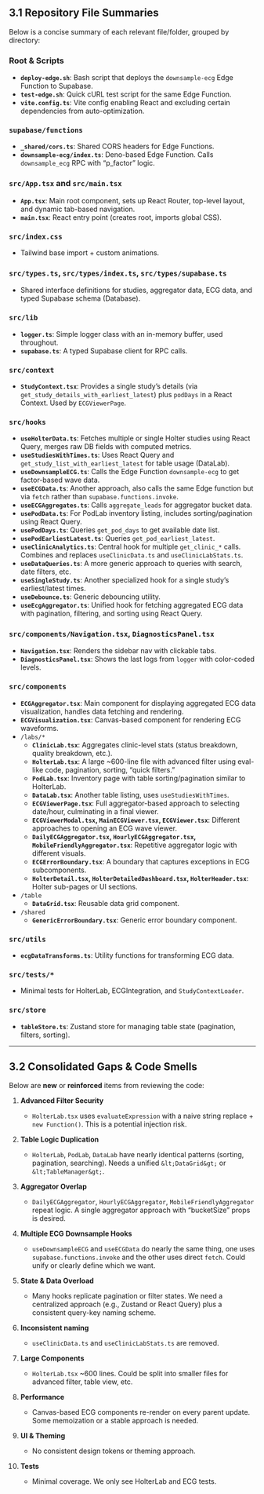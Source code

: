 ## 3.1 **Repository File Summaries**

Below is a concise summary of each relevant file/folder, grouped by directory:

### Root &amp; Scripts
- **`deploy-edge.sh`**: Bash script that deploys the `downsample-ecg` Edge Function to Supabase.
- **`test-edge.sh`**: Quick cURL test script for the same Edge Function.
- **`vite.config.ts`**: Vite config enabling React and excluding certain dependencies from auto-optimization.

### `supabase/functions`
- **`_shared/cors.ts`**: Shared CORS headers for Edge Functions.
- **`downsample-ecg/index.ts`**: Deno-based Edge Function. Calls `downsample_ecg` RPC with “p_factor” logic.

### `src/App.tsx` and `src/main.tsx`
- **`App.tsx`**: Main root component, sets up React Router, top-level layout, and dynamic tab-based navigation.
- **`main.tsx`**: React entry point (creates root, imports global CSS).

### `src/index.css`
- Tailwind base import + custom animations.

### `src/types.ts`, `src/types/index.ts`, `src/types/supabase.ts`
- Shared interface definitions for studies, aggregator data, ECG data, and typed Supabase schema (Database).

### `src/lib`
- **`logger.ts`**: Simple logger class with an in-memory buffer, used throughout.
- **`supabase.ts`**: A typed Supabase client for RPC calls.

### `src/context`
- **`StudyContext.tsx`**: Provides a single study’s details (via `get_study_details_with_earliest_latest`) plus `podDays` in a React Context. Used by `ECGViewerPage`.

### `src/hooks`
- **`useHolterData.ts`**:  Fetches multiple or single Holter studies using React Query, merges raw DB fields with computed metrics.
- **`useStudiesWithTimes.ts`**: Uses React Query and `get_study_list_with_earliest_latest` for table usage (DataLab).
- **`useDownsampleECG.ts`**: Calls the Edge Function `downsample-ecg` to get factor-based wave data.
- **`useECGData.ts`**: Another approach, also calls the same Edge function but via `fetch` rather than `supabase.functions.invoke`.
- **`useECGAggregates.ts`**: Calls `aggregate_leads` for aggregator bucket data.
- **`usePodData.ts`**: For PodLab inventory listing, includes sorting/pagination using React Query.
- **`usePodDays.ts`**: Queries `get_pod_days` to get available date list.
- **`usePodEarliestLatest.ts`**: Queries `get_pod_earliest_latest`.
- **`useClinicAnalytics.ts`**: Central hook for multiple `get_clinic_*` calls.  Combines and replaces `useClinicData.ts` and `useClinicLabStats.ts`.
- **`useDataQueries.ts`**: A more generic approach to queries with search, date filters, etc.
- **`useSingleStudy.ts`**: Another specialized hook for a single study’s earliest/latest times.
- **`useDebounce.ts`**: Generic debouncing utility.
- **`useEcgAggregator.ts`**: Unified hook for fetching aggregated ECG data with pagination, filtering, and sorting using React Query.

### `src/components/Navigation.tsx`, `DiagnosticsPanel.tsx`
- **`Navigation.tsx`**: Renders the sidebar nav with clickable tabs.
- **`DiagnosticsPanel.tsx`**: Shows the last logs from `logger` with color-coded levels.

### `src/components`
- **`ECGAggregator.tsx`**: Main component for displaying aggregated ECG data visualization, handles data fetching and rendering.
- **`ECGVisualization.tsx`**: Canvas-based component for rendering ECG waveforms.
- `/labs/*`
    - **`ClinicLab.tsx`**: Aggregates clinic-level stats (status breakdown, quality breakdown, etc.).
    - **`HolterLab.tsx`**: A large ~600-line file with advanced filter using eval-like code, pagination, sorting, “quick filters.”
    - **`PodLab.tsx`**: Inventory page with table sorting/pagination similar to HolterLab.
    - **`DataLab.tsx`**: Another table listing, uses `useStudiesWithTimes`.
    - **`ECGViewerPage.tsx`**: Full aggregator-based approach to selecting date/hour, culminating in a final viewer.
    - **`ECGViewerModal.tsx`, `MainECGViewer.tsx`, `ECGViewer.tsx`**: Different approaches to opening an ECG wave viewer.
    - **`DailyECGAggregator.tsx`, `HourlyECGAggregator.tsx`, `MobileFriendlyAggregator.tsx`**: Repetitive aggregator logic with different visuals.
    - **`ECGErrorBoundary.tsx`**: A boundary that captures exceptions in ECG subcomponents.
    - **`HolterDetail.tsx`, `HolterDetailedDashboard.tsx`, `HolterHeader.tsx`**: Holter sub-pages or UI sections.
- `/table`
    - **`DataGrid.tsx`**: Reusable data grid component.
- `/shared`
    - **`GenericErrorBoundary.tsx`**: Generic error boundary component.

### `src/utils`
- **`ecgDataTransforms.ts`**: Utility functions for transforming ECG data.

### `src/tests/*`
- Minimal tests for HolterLab, ECGIntegration, and `StudyContextLoader`.

### `src/store`
- **`tableStore.ts`**: Zustand store for managing table state (pagination, filters, sorting).

---

## 3.2 **Consolidated Gaps & Code Smells**

Below are **new** or **reinforced** items from reviewing the code:

1. **Advanced Filter Security**
   - `HolterLab.tsx` uses `evaluateExpression` with a naive string replace + `new Function()`. This is a potential injection risk.

2. **Table Logic Duplication**
   - `HolterLab`, `PodLab`, `DataLab` have nearly identical patterns (sorting, pagination, searching). Needs a unified `&lt;DataGrid&gt;` or `&lt;TableManager&gt;`.

3. **Aggregator Overlap**
   - `DailyECGAggregator`, `HourlyECGAggregator`, `MobileFriendlyAggregator` repeat logic. A single aggregator approach with “bucketSize” props is desired.

4. **Multiple ECG Downsample Hooks**
   - `useDownsampleECG` and `useECGData` do nearly the same thing, one uses `supabase.functions.invoke` and the other uses direct `fetch`. Could unify or clearly define which we want.

5. **State & Data Overload**
   - Many hooks replicate pagination or filter states. We need a centralized approach (e.g., Zustand or React Query) plus a consistent query-key naming scheme.

6. **Inconsistent naming**
    - `useClinicData.ts` and `useClinicLabStats.ts` are removed.

7. **Large Components**
   - `HolterLab.tsx` ~600 lines. Could be split into smaller files for advanced filter, table view, etc.

8. **Performance**
   - Canvas-based ECG components re-render on every parent update. Some memoization or a stable approach is needed.

9. **UI & Theming**
   - No consistent design tokens or theming approach.

10. **Tests**
    - Minimal coverage. We only see HolterLab and ECG tests.
